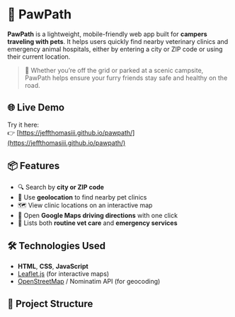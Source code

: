 # 🐾 PawPath

**PawPath** is a lightweight, mobile-friendly web app built for **campers traveling with pets**. It helps users quickly find nearby veterinary clinics and emergency animal hospitals, either by entering a city or ZIP code or using their current location.

> 🚐 Whether you’re off the grid or parked at a scenic campsite, PawPath helps ensure your furry friends stay safe and healthy on the road.

## 🌐 Live Demo

Try it here:  
👉 [https://jeffthomasiii.github.io/pawpath/](https://jeffthomasiii.github.io/pawpath/)


## 📦 Features

- 🔍 Search by **city or ZIP code**
- 📍 Use **geolocation** to find nearby pet clinics
- 🗺 View clinic locations on an interactive map
- 🧭 Open **Google Maps driving directions** with one click
- 🐶 Lists both **routine vet care** and **emergency services**


## 🛠 Technologies Used

- **HTML**, **CSS**, **JavaScript**
- [Leaflet.js](https://leafletjs.com/) (for interactive maps)
- [OpenStreetMap](https://www.openstreetmap.org/) / Nominatim API (for geocoding)


## 📁 Project Structure
